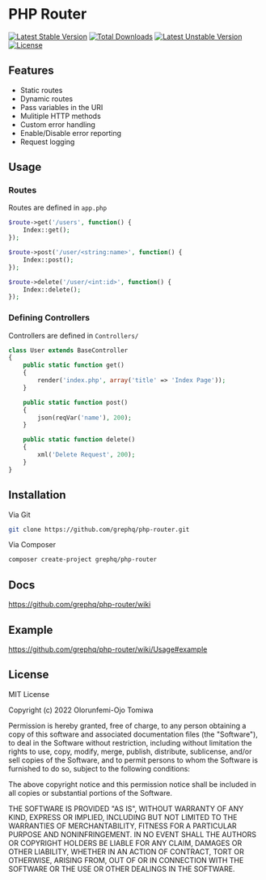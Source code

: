 # PHP Router
[![Latest Stable Version](http://poser.pugx.org/grephq/php-router/v)](https://packagist.org/packages/grephq/php-router) [![Total Downloads](http://poser.pugx.org/grephq/php-router/downloads)](https://packagist.org/packages/grephq/php-router) [![Latest Unstable Version](http://poser.pugx.org/grephq/php-router/v/unstable)](https://packagist.org/packages/grephq/php-router) [![License](http://poser.pugx.org/grephq/php-router/license)](https://packagist.org/packages/grephq/php-router)

## Features
- Static routes
- Dynamic routes
- Pass variables in the URI
- Mulitiple HTTP methods
- Custom error handling
- Enable/Disable error reporting
- Request logging

## Usage
### Routes
Routes are defined in ```app.php```
```php
$route->get('/users', function() {
    Index::get();
});

$route->post('/user/<string:name>', function() {
    Index::post();
});

$route->delete('/user/<int:id>', function() {
    Index::delete();
});
```

### Defining Controllers
Controllers are defined in ```Controllers/```
```php
class User extends BaseController
{
    public static function get()
    {
        render('index.php', array('title' => 'Index Page'));
    }

    public static function post()
    {
        json(reqVar('name'), 200);
    }

    public static function delete()
    {
        xml('Delete Request', 200);
    }
}
```

## Installation
Via Git
```bash
git clone https://github.com/grephq/php-router.git
```
Via Composer
```bash
composer create-project grephq/php-router
```

## Docs
https://github.com/grephq/php-router/wiki

## Example
https://github.com/grephq/php-router/wiki/Usage#example

## License

MIT License

Copyright (c) 2022 Olorunfemi-Ojo Tomiwa

Permission is hereby granted, free of charge, to any person obtaining a copy of this software and associated documentation files (the "Software"), to deal in the Software without restriction, including without limitation the rights to use, copy, modify, merge, publish, distribute, sublicense, and/or sell copies of the Software, and to permit persons to whom the Software is furnished to do so, subject to the following conditions:

The above copyright notice and this permission notice shall be included in all copies or substantial portions of the Software.

THE SOFTWARE IS PROVIDED "AS IS", WITHOUT WARRANTY OF ANY KIND, EXPRESS OR IMPLIED, INCLUDING BUT NOT LIMITED TO THE WARRANTIES OF MERCHANTABILITY, FITNESS FOR A PARTICULAR PURPOSE AND NONINFRINGEMENT. IN NO EVENT SHALL THE AUTHORS OR COPYRIGHT HOLDERS BE LIABLE FOR ANY CLAIM, DAMAGES OR OTHER LIABILITY, WHETHER IN AN ACTION OF CONTRACT, TORT OR OTHERWISE, ARISING FROM, OUT OF OR IN CONNECTION WITH THE SOFTWARE OR THE USE OR OTHER DEALINGS IN THE SOFTWARE.


